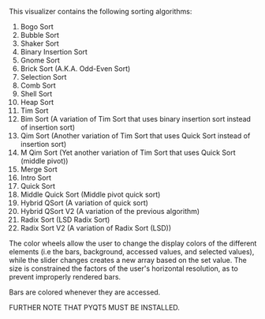This visualizer contains the following sorting algorithms:

1.  Bogo Sort
2.  Bubble Sort
3.  Shaker Sort
4.  Binary Insertion Sort
5.  Gnome Sort
6.  Brick Sort (A.K.A. Odd-Even Sort)
7.  Selection Sort
8.  Comb Sort
9.  Shell Sort
10. Heap Sort
11. Tim Sort
12. Bim Sort (A variation of Tim Sort that uses binary insertion sort instead of insertion sort)
13. Qim Sort (Another variation of Tim Sort that uses Quick Sort instead of insertion sort)
14. M Qim Sort (Yet another variation of Tim Sort that uses Quick Sort (middle pivot))
15. Merge Sort
16. Intro Sort
17. Quick Sort
18. Middle Quick Sort (Middle pivot quick sort)
19. Hybrid QSort (A variation of quick sort)
20. Hybrid QSort V2 (A variation of the previous algorithm)
21. Radix Sort (LSD Radix Sort)
22. Radix Sort V2 (A variation of Radix Sort (LSD))


The color wheels allow the user to change the display colors of the different elements (i.e the bars, background, accessed values, and selected values), while the slider changes creates a new array based on the set value. The size is constrained the factors of the user's horizontal resolution, as to prevent improperly rendered bars.

Bars are colored whenever they are accessed.                                  

FURTHER NOTE THAT PYQT5 MUST BE INSTALLED.

